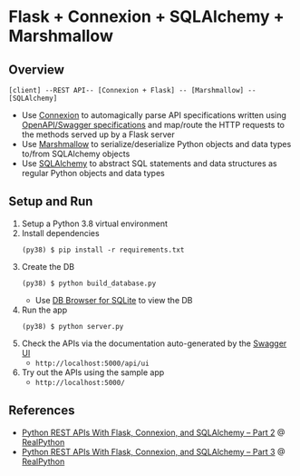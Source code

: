 # Flask + Connexion + SQLAlchemy + Marshmallow

## Overview

```
[client] --REST API-- [Connexion + Flask] -- [Marshmallow] -- [SQLAlchemy]
```

* Use [Connexion](https://connexion.readthedocs.io/en/latest/) to automagically parse API specifications written using [OpenAPI/Swagger specifications](https://swagger.io/docs/specification/basic-structure/) and map/route the HTTP requests to the methods served up by a Flask server
* Use [Marshmallow](https://marshmallow.readthedocs.io/en/stable/) to serialize/deserialize Python objects and data types to/from SQLAlchemy objects
* Use [SQLAlchemy](https://www.sqlalchemy.org/) to abstract SQL statements and data structures as regular Python objects and data types

## Setup and Run

1. Setup a Python 3.8 virtual environment
1. Install dependencies
    ```
    (py38) $ pip install -r requirements.txt

    ```
1. Create the DB
    ```
    (py38) $ python build_database.py

    ```
    * Use [DB Browser for SQLite](https://sqlitebrowser.org/) to view the DB
1. Run the app
    ```
    (py38) $ python server.py

    ```
1. Check the APIs via the documentation auto-generated by the [Swagger UI](https://swagger.io/tools/swagger-ui/)
    * `http://localhost:5000/api/ui`
1. Try out the APIs using the sample app
    * `http://localhost:5000/`

## References

* [Python REST APIs With Flask, Connexion, and SQLAlchemy – Part 2](https://realpython.com/flask-connexion-rest-api-part-2/) @ [RealPython](https://realpython.com/)
* [Python REST APIs With Flask, Connexion, and SQLAlchemy – Part 3](https://realpython.com/flask-connexion-rest-api-part-3/) @ [RealPython](https://realpython.com/)
